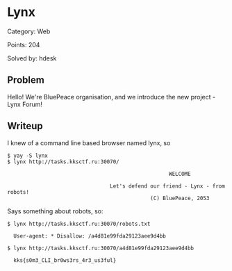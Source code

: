 # Lynx

Category: Web

Points: 204

Solved by: hdesk

## Problem

Hello! We're BluePeace organisation, and we introduce the new project - Lynx Forum!

## Writeup

I knew of a command line based browser named lynx, so
```
$ yay -S lynx
$ lynx http://tasks.kksctf.ru:30070/
```

```
                                                    WELCOME

                                 Let's defend our friend - Lynx - from robots!
                                              (C) BluePeace, 2053
```

Says something about robots, so:


```
$ lynx http://tasks.kksctf.ru:30070/robots.txt

  User-agent: * Disallow: /a4d81e99fda29123aee9d4bb
```

```
$ lynx http://tasks.kksctf.ru:30070/a4d81e99fda29123aee9d4bb

  kks{s0m3_CLI_br0ws3rs_4r3_us3ful}
```
